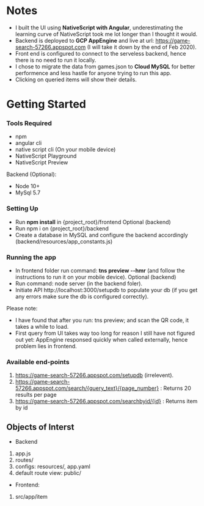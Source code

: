 # Notes
* I built the UI using **NativeScript with Angular**, underestimating the learning curve of NativeScript took me lot longer than I thought it would.
* Backend is deployed to **GCP AppEngine** and live at url: https://game-search-57266.appspot.com (I will take it down by the end of Feb 2020).
* Front end is configured to connect to the serveless backend, hence there is no need to run it locally.
* I chose to migrate the data from games.json to **Cloud MySQL** for better performence and less hastle for anyone trying to run this app.
* Clicking on queried items will show their details.

# Getting Started

### Tools Required
* npm
* angular cli
* native script cli
(On your mobile device)
* NativeScript Playground
* NativeScript Preview

Backend (Optional):
* Node 10+
* MySql 5.7

### Setting Up
* Run **npm install** in {project_root}/frontend
Optional (backend)
* Run npm i on {project_root}/backend
* Create a database in MySQL and configure the backend accordingly (backend/resources/app_constants.js)

### Running the app
* In frontend folder run command: **tns preview --hmr** (and follow the instructions to run it on your mobile device).
Optional (backend)
* Run command: node server (in the backend foler).
* Initiate API http://localhost:3000/setupdb to populate your db (if you get any errors make sure the db is configured correctly).

Please note:
* I have found that after you run: tns preview; and scan the QR code, it takes a while to load.
* First query from UI takes way too long for reason I still have not figured out yet: AppEngine responsed quickly when called externally, hence problem lies in frontend.

### Available end-points
1. https://game-search-57266.appspot.com/setupdb (irrelevent).
2. https://game-search-57266.appspot.com/search/{query_text}/{page_number} : Returns 20 results per page
2. https://game-search-57266.appspot.com/searchbyid/{id} : Returns item by id

## Objects of Interst
* Backend
1. app.js
2. routes/
3. configs: resources/, app.yaml
4. default route view: public/
* Frontend:
1. src/app/item
